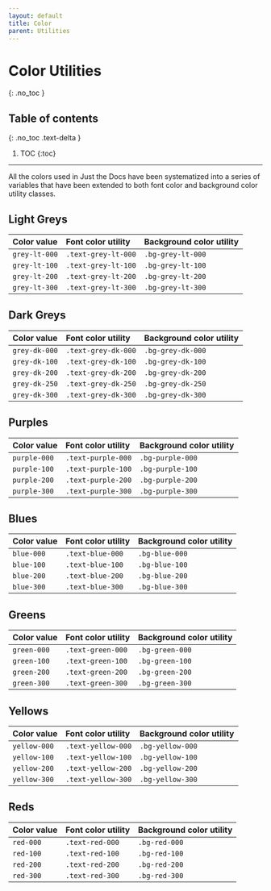 ```yaml
---
layout: default
title: Color
parent: Utilities
---
```


# Color Utilities
{: .no_toc }

## Table of contents
{: .no_toc .text-delta }

1. TOC
{:toc}

---

All the colors used in Just the Docs have been systematized into a series of variables that have been extended to both font color and background color utility classes.

## Light Greys

| Color value    | Font color utility   | Background color utility |
|:---------------|:---------------------|:-------------------------|
| <span class="d-inline-block p-2 mr-1 v-align-middle bg-grey-lt-000"></span> `grey-lt-000` | `.text-grey-lt-000` | `.bg-grey-lt-000` |
| <span class="d-inline-block p-2 mr-1 v-align-middle bg-grey-lt-100"></span> `grey-lt-100` | `.text-grey-lt-100` | `.bg-grey-lt-100` |
| <span class="d-inline-block p-2 mr-1 v-align-middle bg-grey-lt-200"></span> `grey-lt-200` | `.text-grey-lt-200` | `.bg-grey-lt-200` |
| <span class="d-inline-block p-2 mr-1 v-align-middle bg-grey-lt-300"></span> `grey-lt-300` | `.text-grey-lt-300` | `.bg-grey-lt-300` |

## Dark Greys

| Color value    | Font color utility   | Background color utility |
|:---------------|:---------------------|:-------------------------|
| <span class="d-inline-block p-2 mr-1 v-align-middle bg-grey-dk-000"></span> `grey-dk-000` | `.text-grey-dk-000` | `.bg-grey-dk-000` |
| <span class="d-inline-block p-2 mr-1 v-align-middle bg-grey-dk-100"></span> `grey-dk-100` | `.text-grey-dk-100` | `.bg-grey-dk-100` |
| <span class="d-inline-block p-2 mr-1 v-align-middle bg-grey-dk-200"></span> `grey-dk-200` | `.text-grey-dk-200` | `.bg-grey-dk-200` |
| <span class="d-inline-block p-2 mr-1 v-align-middle bg-grey-dk-250"></span> `grey-dk-250` | `.text-grey-dk-250` | `.bg-grey-dk-250` |
| <span class="d-inline-block p-2 mr-1 v-align-middle bg-grey-dk-300"></span> `grey-dk-300` | `.text-grey-dk-300` | `.bg-grey-dk-300` |

## Purples

| Color value    | Font color utility   | Background color utility |
|:---------------|:---------------------|:-------------------------|
| <span class="d-inline-block p-2 mr-1 v-align-middle bg-purple-000"></span> `purple-000` | `.text-purple-000` | `.bg-purple-000` |
| <span class="d-inline-block p-2 mr-1 v-align-middle bg-purple-100"></span> `purple-100` | `.text-purple-100` | `.bg-purple-100` |
| <span class="d-inline-block p-2 mr-1 v-align-middle bg-purple-200"></span> `purple-200` | `.text-purple-200` | `.bg-purple-200` |
| <span class="d-inline-block p-2 mr-1 v-align-middle bg-purple-300"></span> `purple-300` | `.text-purple-300` | `.bg-purple-300` |

## Blues

| Color value    | Font color utility   | Background color utility |
|:---------------|:---------------------|:-------------------------|
| <span class="d-inline-block p-2 mr-1 v-align-middle bg-blue-000"></span> `blue-000` | `.text-blue-000` | `.bg-blue-000` |
| <span class="d-inline-block p-2 mr-1 v-align-middle bg-blue-100"></span> `blue-100` | `.text-blue-100` | `.bg-blue-100` |
| <span class="d-inline-block p-2 mr-1 v-align-middle bg-blue-200"></span> `blue-200` | `.text-blue-200` | `.bg-blue-200` |
| <span class="d-inline-block p-2 mr-1 v-align-middle bg-blue-300"></span> `blue-300` | `.text-blue-300` | `.bg-blue-300` |

## Greens

| Color value    | Font color utility   | Background color utility |
|:---------------|:---------------------|:-------------------------|
| <span class="d-inline-block p-2 mr-1 v-align-middle bg-green-000"></span> `green-000` | `.text-green-000` | `.bg-green-000` |
| <span class="d-inline-block p-2 mr-1 v-align-middle bg-green-100"></span> `green-100` | `.text-green-100` | `.bg-green-100` |
| <span class="d-inline-block p-2 mr-1 v-align-middle bg-green-200"></span> `green-200` | `.text-green-200` | `.bg-green-200` |
| <span class="d-inline-block p-2 mr-1 v-align-middle bg-green-300"></span> `green-300` | `.text-green-300` | `.bg-green-300` |

## Yellows

| Color value    | Font color utility   | Background color utility |
|:---------------|:---------------------|:-------------------------|
| <span class="d-inline-block p-2 mr-1 v-align-middle bg-yellow-000"></span> `yellow-000` | `.text-yellow-000` | `.bg-yellow-000` |
| <span class="d-inline-block p-2 mr-1 v-align-middle bg-yellow-100"></span> `yellow-100` | `.text-yellow-100` | `.bg-yellow-100` |
| <span class="d-inline-block p-2 mr-1 v-align-middle bg-yellow-200"></span> `yellow-200` | `.text-yellow-200` | `.bg-yellow-200` |
| <span class="d-inline-block p-2 mr-1 v-align-middle bg-yellow-300"></span> `yellow-300` | `.text-yellow-300` | `.bg-yellow-300` |

## Reds

| Color value    | Font color utility   | Background color utility |
|:---------------|:---------------------|:-------------------------|
| <span class="d-inline-block p-2 mr-1 v-align-middle bg-red-000"></span> `red-000` | `.text-red-000` | `.bg-red-000` |
| <span class="d-inline-block p-2 mr-1 v-align-middle bg-red-100"></span> `red-100` | `.text-red-100` | `.bg-red-100` |
| <span class="d-inline-block p-2 mr-1 v-align-middle bg-red-200"></span> `red-200` | `.text-red-200` | `.bg-red-200` |
| <span class="d-inline-block p-2 mr-1 v-align-middle bg-red-300"></span> `red-300` | `.text-red-300` | `.bg-red-300` |
